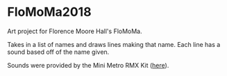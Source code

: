 # FloMoMa2018
Art project for Florence Moore Hall's FloMoMa.

Takes in a list of names and draws lines making that name. Each line has a sound based off of the name given.

Sounds were provided by the Mini Metro RMX Kit ([here](https://music.disasterpeace.com/album/mini-metro-rmx-kit)).

